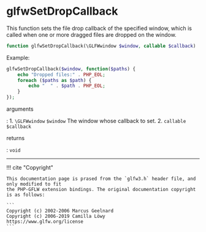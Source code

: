 # glfwSetDropCallback
This function sets the file drop callback of the specified window, which is
called when one or more dragged files are dropped on the window.

```php
function glfwSetDropCallback(\GLFWwindow $window, callable $callback) : void
```

Example:
```php
glfwSetDropCallback($window, function($paths) {
    echo "Dropped files:" . PHP_EOL;
    foreach ($paths as $path) {
        echo "  " . $path . PHP_EOL;
    }
});
```

arguments

:    1. `\GLFWwindow` `$window` The window whose callback to set.
    2. `callable` `$callback` 

returns

:    `void` 

---
     

!!! cite "Copyright"

    This documentation page is prased from the `glfw3.h` header file, and only modified to fit 
    the PHP-GFLW extension bindings. The original documentation copyright is as follows:

    ```
    Copyright (c) 2002-2006 Marcus Geelnard
    Copyright (c) 2006-2019 Camilla Löwy
    https://www.glfw.org/license
    ```